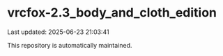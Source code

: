 # vrcfox-2.3_body_and_cloth_edition

Last updated: 2025-06-23 21:03:41

This repository is automatically maintained.
